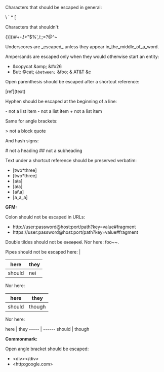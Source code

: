 Characters that should be escaped in general:

\\ \` \* \[

Characters that shouldn't:

{}]()#+-.!>"$%',/:;=?@^~

Underscores are \_escaped\_ unless they appear in_the_middle_of_a_word.

Ampersands are escaped only when they would otherwise start an entity:

-   &amp;copycat &amp;amp; &amp;#x26
-   But: ©cat; `&between;` &foo; & AT&T &c

Open parenthesis should be escaped after a shortcut reference:

[ref]\(text)

Hyphen should be escaped at the beginning of a line:

\- not a list item
\- not a list item
  \+ not a list item

Same for angle brackets:

\> not a block quote

And hash signs:

\# not a heading
  \## not a subheading

Text under a shortcut reference should be preserved verbatim:

-   [two*three]
-   [two\*three]
-   [a\a]
-   [a\\a]
-   [a\\\a]
-   [a_a\_a]

**GFM:**

Colon should not be escaped in URLs:

-   http://user:password@host:port/path?key=value#fragment
-   https://user:password@host:port/path?key=value#fragment

Double tildes should not be ~~escaped~~.
Nor here: foo~~.

Pipes should not be escaped here: |

| here   | they     |
| ------ | -------- |
| should | nei|ther |

Nor here:

| here   | they   |
| ------ | ------ |
| should | though |

Nor here:

here   | they
\----- | ------
should | though

**Commonmark:**

Open angle bracket should be escaped:

-   &lt;div>&lt;/div>
-   &lt;http:google.com>
